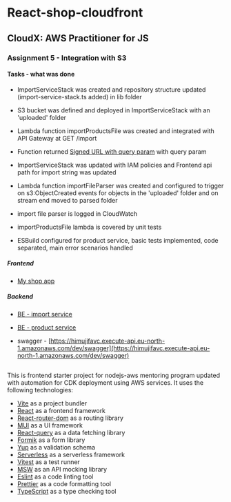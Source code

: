 # React-shop-cloudfront

## CloudX: AWS Practitioner for JS

### Assignment 5 - Integration with S3

#### Tasks - what was done

- ImportServiceStack was created and repository structure updated (import-service-stack.ts added) in lib folder
- S3 bucket was defined and deployed in ImportServiceStack with an 'uploaded' folder
- Lambda function importProductsFile was created and integrated with API Gateway at GET /import
- Function returned [Signed URL with query param](https://u7trhc85wh.execute-api.eu-north-1.amazonaws.com/dev/import?name=test.csv) with query param
- ImportServiceStack was updated with IAM policies and Frontend api path for import string was updated
- Lambda function importFileParser was created and configured to trigger on s3:ObjectCreated events for objects in the 'uploaded' folder and on stream end moved to parsed folder
- import file parser is logged in CloudWatch
- importProductsFile lambda is covered by unit tests

- ESBuild configured for product service, basic tests implemented, code separated, main error scenarios handled

##### Frontend

- [My shop app](https://d1kq5q0usw740u.cloudfront.net)

##### Backend

- [BE - import service](https://u7trhc85wh.execute-api.eu-north-1.amazonaws.com/dev/)
- [BE - product service](https://himujifavc.execute-api.eu-north-1.amazonaws.com/dev/)

- swagger - [https://himujifavc.execute-api.eu-north-1.amazonaws.com/dev/swagger](https://himujifavc.execute-api.eu-north-1.amazonaws.com/dev/swagger)

##

This is frontend starter project for nodejs-aws mentoring program updated with automation for CDK deployment using AWS services. It uses the following technologies:

- [Vite](https://vitejs.dev/) as a project bundler
- [React](https://beta.reactjs.org/) as a frontend framework
- [React-router-dom](https://reactrouterdotcom.fly.dev/) as a routing library
- [MUI](https://mui.com/) as a UI framework
- [React-query](https://react-query-v3.tanstack.com/) as a data fetching library
- [Formik](https://formik.org/) as a form library
- [Yup](https://github.com/jquense/yup) as a validation schema
- [Serverless](https://serverless.com/) as a serverless framework
- [Vitest](https://vitest.dev/) as a test runner
- [MSW](https://mswjs.io/) as an API mocking library
- [Eslint](https://eslint.org/) as a code linting tool
- [Prettier](https://prettier.io/) as a code formatting tool
- [TypeScript](https://www.typescriptlang.org/) as a type checking tool
